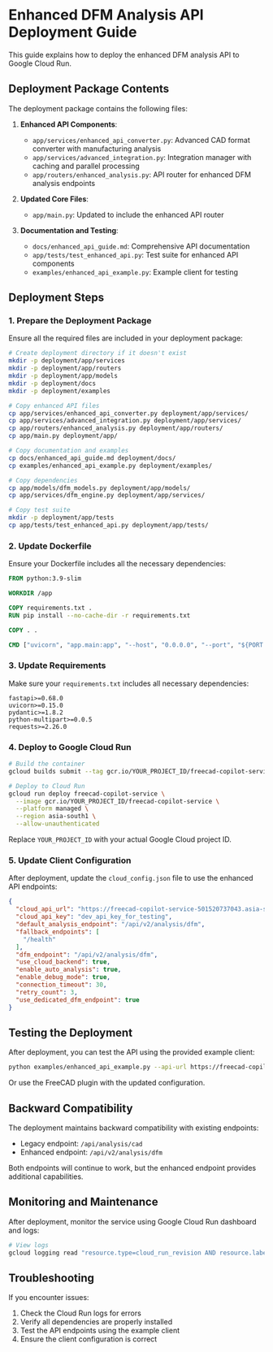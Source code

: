 # Enhanced DFM Analysis API Deployment Guide

This guide explains how to deploy the enhanced DFM analysis API to Google Cloud Run.

## Deployment Package Contents

The deployment package contains the following files:

1. **Enhanced API Components**:
   - `app/services/enhanced_api_converter.py`: Advanced CAD format converter with manufacturing analysis
   - `app/services/advanced_integration.py`: Integration manager with caching and parallel processing
   - `app/routers/enhanced_analysis.py`: API router for enhanced DFM analysis endpoints

2. **Updated Core Files**:
   - `app/main.py`: Updated to include the enhanced API router

3. **Documentation and Testing**:
   - `docs/enhanced_api_guide.md`: Comprehensive API documentation
   - `app/tests/test_enhanced_api.py`: Test suite for enhanced API components
   - `examples/enhanced_api_example.py`: Example client for testing

## Deployment Steps

### 1. Prepare the Deployment Package

Ensure all the required files are included in your deployment package:

```bash
# Create deployment directory if it doesn't exist
mkdir -p deployment/app/services
mkdir -p deployment/app/routers
mkdir -p deployment/app/models
mkdir -p deployment/docs
mkdir -p deployment/examples

# Copy enhanced API files
cp app/services/enhanced_api_converter.py deployment/app/services/
cp app/services/advanced_integration.py deployment/app/services/
cp app/routers/enhanced_analysis.py deployment/app/routers/
cp app/main.py deployment/app/

# Copy documentation and examples
cp docs/enhanced_api_guide.md deployment/docs/
cp examples/enhanced_api_example.py deployment/examples/

# Copy dependencies
cp app/models/dfm_models.py deployment/app/models/
cp app/services/dfm_engine.py deployment/app/services/

# Copy test suite
mkdir -p deployment/app/tests
cp app/tests/test_enhanced_api.py deployment/app/tests/
```

### 2. Update Dockerfile

Ensure your Dockerfile includes all the necessary dependencies:

```dockerfile
FROM python:3.9-slim

WORKDIR /app

COPY requirements.txt .
RUN pip install --no-cache-dir -r requirements.txt

COPY . .

CMD ["uvicorn", "app.main:app", "--host", "0.0.0.0", "--port", "${PORT:-8080}"]
```

### 3. Update Requirements

Make sure your `requirements.txt` includes all necessary dependencies:

```
fastapi>=0.68.0
uvicorn>=0.15.0
pydantic>=1.8.2
python-multipart>=0.0.5
requests>=2.26.0
```

### 4. Deploy to Google Cloud Run

```bash
# Build the container
gcloud builds submit --tag gcr.io/YOUR_PROJECT_ID/freecad-copilot-service

# Deploy to Cloud Run
gcloud run deploy freecad-copilot-service \
  --image gcr.io/YOUR_PROJECT_ID/freecad-copilot-service \
  --platform managed \
  --region asia-south1 \
  --allow-unauthenticated
```

Replace `YOUR_PROJECT_ID` with your actual Google Cloud project ID.

### 5. Update Client Configuration

After deployment, update the `cloud_config.json` file to use the enhanced API endpoints:

```json
{
  "cloud_api_url": "https://freecad-copilot-service-501520737043.asia-south1.run.app",
  "cloud_api_key": "dev_api_key_for_testing",
  "default_analysis_endpoint": "/api/v2/analysis/dfm",
  "fallback_endpoints": [
    "/health"
  ],
  "dfm_endpoint": "/api/v2/analysis/dfm",
  "use_cloud_backend": true,
  "enable_auto_analysis": true,
  "enable_debug_mode": true,
  "connection_timeout": 30,
  "retry_count": 3,
  "use_dedicated_dfm_endpoint": true
}
```

## Testing the Deployment

After deployment, you can test the API using the provided example client:

```bash
python examples/enhanced_api_example.py --api-url https://freecad-copilot-service-501520737043.asia-south1.run.app
```

Or use the FreeCAD plugin with the updated configuration.

## Backward Compatibility

The deployment maintains backward compatibility with existing endpoints:
- Legacy endpoint: `/api/analysis/cad` 
- Enhanced endpoint: `/api/v2/analysis/dfm`

Both endpoints will continue to work, but the enhanced endpoint provides additional capabilities.

## Monitoring and Maintenance

After deployment, monitor the service using Google Cloud Run dashboard and logs:

```bash
# View logs
gcloud logging read "resource.type=cloud_run_revision AND resource.labels.service_name=freecad-copilot-service" --limit 50
```

## Troubleshooting

If you encounter issues:

1. Check the Cloud Run logs for errors
2. Verify all dependencies are properly installed
3. Test the API endpoints using the example client
4. Ensure the client configuration is correct
